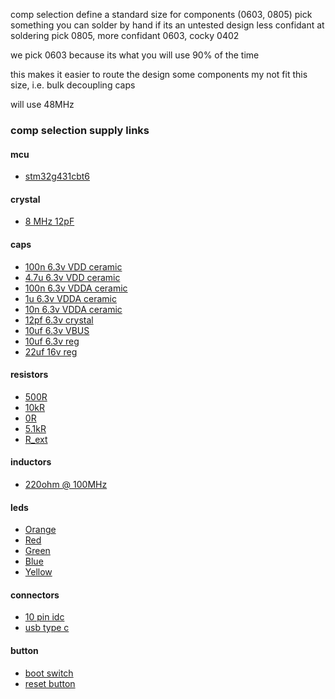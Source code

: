 comp selection
define a standard size for components (0603, 0805)
pick something you can solder by hand if its an untested design
less confidant at soldering pick 0805,
more confidant 0603,
cocky 0402

we pick 0603 because its what you will use 90% of the time

this makes it easier to route the design
some components my not fit this size, i.e. bulk decoupling caps

will use 48MHz 

### comp selection supply links

#### mcu
- [stm32g431cbt6](https://www.digikey.co.nz/en/products/detail/stmicroelectronics/STM32G431CBT6/10231567)

#### crystal
- [8 MHz 12pF](https://www.digikey.co.nz/en/products/detail/geyer-electronic-america-inc/12-60049/23544180)

#### caps
- [100n 6.3v VDD ceramic](https://www.digikey.co.nz/en/products/detail/kemet/C0603C104K9PACTU/8572410)
- [4.7u 6.3v VDD ceramic](https://www.digikey.co.nz/en/products/detail/kemet/C0603C475K9PACTU/754744)
- [100n 6.3v VDDA ceramic](https://www.digikey.co.nz/en/products/detail/kemet/C0603C104K9RACTU/2199778)
- [1u 6.3v VDDA ceramic](https://www.digikey.co.nz/en/products/detail/kemet/C0603C105K9RACTU/2199792)
- [10n 6.3v VDDA ceramic](https://www.digikey.co.nz/en/products/detail/kemet/C0603C103K9RACTU/2199760)
- [12pf 6.3v crystal](https://www.digikey.co.nz/short/070htwr2)
- [10uf 6.3v VBUS](https://www.digikey.co.nz/en/products/detail/kemet/C0603C106M9PACTU/1950664)
- [10uf 6.3v reg](https://www.digikey.co.nz/en/products/detail/kemet/A700V106M006ATE055/1931870)
- [22uf 16v reg](https://www.digikey.co.nz/en/products/detail/kemet/A700D226M016ATE030/1931890)
#### resistors

- [500R](https://www.digikey.co.nz/en/products/detail/yageo/RT0603BRD07500RL/17019950)
- [10kR](https://www.digikey.co.nz/en/products/detail/yageo/RC0603FR-0710KL/726880) 
- [0R](https://www.digikey.co.nz/en/products/detail/yageo/RC0603JR-070RL/726675)
- [5.1kR](https://www.digikey.co.nz/en/products/detail/yageo/RC0603FR-075K1L/727268)
- [R_ext](https://www.digikey.co.nz/en/products/detail/yageo/RT0603DRE07200KL/1074678)

#### inductors
- [220ohm @ 100MHz](https://www.digikey.co.nz/en/products/detail/bourns-inc/MH1608-221Y/2563313)

#### leds
- [Orange](https://www.digikey.co.nz/en/products/detail/w%C3%BCrth-elektronik/150060AS75000/10468254)
- [Red](https://www.digikey.co.nz/en/products/detail/w%C3%BCrth-elektronik/150060RS75000/4489901)
- [Green](https://www.digikey.co.nz/en/products/detail/w%C3%BCrth-elektronik/150060VS75000/4489906)
- [Blue](https://www.digikey.co.nz/en/products/detail/w%C3%BCrth-elektronik/150060BS75000/4489895)
- [Yellow](https://www.digikey.co.nz/en/products/detail/w%C3%BCrth-elektronik/150060YS75000/4489909)


#### connectors

- [10 pin idc](https://www.digikey.co.nz/en/products/detail/assmann-wsw-components/AWHW2-10G-0202/5051801)
- [usb type c](https://www.digikey.co.nz/en/products/detail/gct/USB4105-GF-A/11198441)

#### button

- [boot switch](https://www.digikey.co.nz/en/products/detail/c-k/OS102011MA1QN1/1981430)
- [reset button](https://www.digikey.co.nz/en/products/detail/c-k/PTS636SM43SMTR-LFS/10071723)
